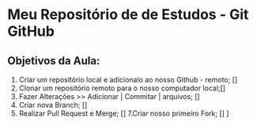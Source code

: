 # Meu Repositório de de Estudos - Git GitHub
## Objetivos da Aula:
1. Criar um repositório local e adicionalo ao nosso Github - remoto; []
2. Clonar um repositório remoto para o nosso computador local;[]
3. Fazer Alterações >> Adicionar | Commitar | arquivos; []
4. Criar nova Branch; []
5. Realizar Pull Request e Merge; []
7.Criar nosso primeiro Fork; []
]